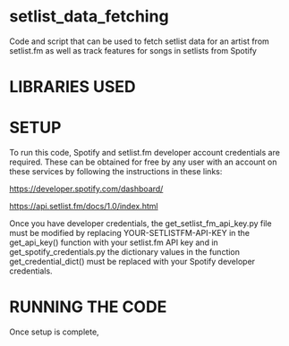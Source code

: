 # setlist_data_fetching
Code and script that can be used to fetch setlist data for an artist from setlist.fm as well as track features for songs in setlists from Spotify

# LIBRARIES USED


# SETUP
To run this code, Spotify and setlist.fm developer account credentials are required. These can be obtained for free by any user with an account on these services by following the instructions in these links:

https://developer.spotify.com/dashboard/

https://api.setlist.fm/docs/1.0/index.html

Once you have developer credentials, the get_setlist_fm_api_key.py file must be modified by replacing YOUR-SETLISTFM-API-KEY in the get_api_key() function with your setlist.fm API key and in get_spotify_credentials.py the dictionary values in the function get_credential_dict() must be replaced with your Spotify developer credentials.

# RUNNING THE CODE
Once setup is complete, 
